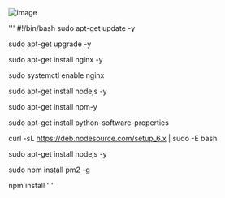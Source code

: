 ![image](https://user-images.githubusercontent.com/80905254/122024703-94df2900-cdc0-11eb-963b-f65f06e3bd4e.png)

''' #!/bin/bash
sudo apt-get update -y

sudo apt-get upgrade -y

sudo  apt-get install nginx -y

sudo systemctl enable nginx

sudo apt-get install nodejs -y

sudo apt-get install npm-y

sudo apt-get install python-software-properties

curl -sL https://deb.nodesource.com/setup_6.x | sudo -E bash

sudo apt-get install nodejs -y

sudo npm install pm2 -g

npm install '''
